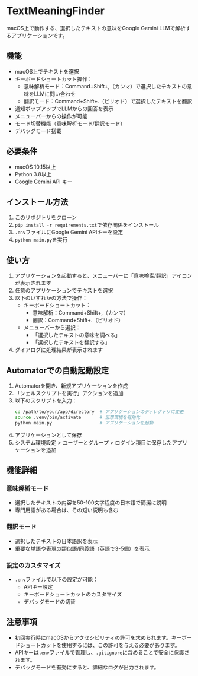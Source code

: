 # TextMeaningFinder

macOS上で動作する、選択したテキストの意味をGoogle Gemini LLMで解析するアプリケーションです。

## 機能
- macOS上でテキストを選択
- キーボードショートカット操作：
  - 意味解析モード：Command+Shift+,（カンマ）で選択したテキストの意味をLLMに問い合わせ
  - 翻訳モード：Command+Shift+.（ピリオド）で選択したテキストを翻訳
- 通知ポップアップでLLMからの回答を表示
- メニューバーからの操作が可能
- モード切替機能（意味解析モード/翻訳モード）
- デバッグモード搭載

## 必要条件
- macOS 10.15以上
- Python 3.8以上
- Google Gemini API キー

## インストール方法
1. このリポジトリをクローン
2. `pip install -r requirements.txt`で依存関係をインストール
3. `.env`ファイルにGoogle Gemini APIキーを設定
4. `python main.py`を実行

## 使い方
1. アプリケーションを起動すると、メニューバーに「意味検索/翻訳」アイコンが表示されます
2. 任意のアプリケーションでテキストを選択
3. 以下のいずれかの方法で操作：
   - キーボードショートカット：
     - 意味解析：Command+Shift+,（カンマ）
     - 翻訳：Command+Shift+.（ピリオド）
   - メニューバーから選択：
     - 「選択したテキストの意味を調べる」
     - 「選択したテキストを翻訳する」
4. ダイアログに処理結果が表示されます

## Automatorでの自動起動設定
1. Automatorを開き、新規アプリケーションを作成
2. 「シェルスクリプトを実行」アクションを追加
3. 以下のスクリプトを入力：
   ```bash
   cd /path/to/your/app/directory  # アプリケーションのディレクトリに変更
   source .venv/bin/activate       # 仮想環境を有効化
   python main.py                  # アプリケーションを起動
   ```
4. アプリケーションとして保存
5. システム環境設定 > ユーザーとグループ > ログイン項目に保存したアプリケーションを追加

## 機能詳細
### 意味解析モード
- 選択したテキストの内容を50-100文字程度の日本語で簡潔に説明
- 専門用語がある場合は、その短い説明も含む

### 翻訳モード
- 選択したテキストの日本語訳を表示
- 重要な単語や表現の類似語/同義語（英語で3-5個）を表示

### 設定のカスタマイズ
- `.env`ファイルで以下の設定が可能：
  - APIキー設定
  - キーボードショートカットのカスタマイズ
  - デバッグモードの切替

## 注意事項
- 初回実行時にmacOSからアクセシビリティの許可を求められます。キーボードショートカットを使用するには、この許可を与える必要があります。
- APIキーは`.env`ファイルで管理し、`.gitignore`に含めることで安全に保護されます。
- デバッグモードを有効にすると、詳細なログが出力されます。 